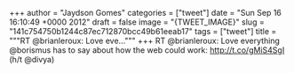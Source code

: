 
+++
author = "Jaydson Gomes"
categories = ["tweet"]
date = "Sun Sep 16 16:10:49 +0000 2012"
draft = false
image = "{TWEET_IMAGE}"
slug = "141c754750b1244c87ec712870bcc49b61eeab17"
tags = ["tweet"]
title = """RT @brianleroux: Love eve..."""
+++
RT @brianleroux: Love everything @borismus has to say about how the web could work:  http://t.co/gMiS4SgI (h/t @divya)
